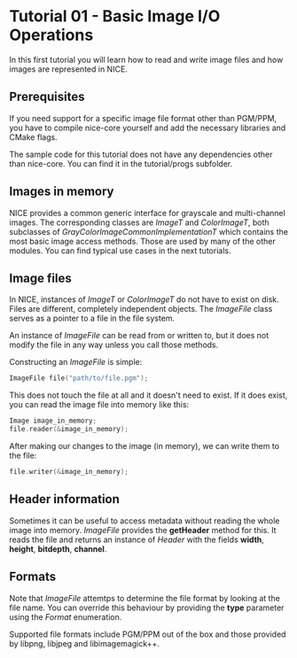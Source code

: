 # Tutorial 01 - Basic Image I/O Operations

In this first tutorial you will learn how to read and write image files and how images are represented in NICE.

## Prerequisites
If you need support for a specific image file format other than PGM/PPM, you have to compile nice-core yourself and add the necessary libraries and CMake flags.

The sample code for this tutorial does not have any dependencies other than nice-core. You can find it in the tutorial/progs subfolder.

## Images in memory
NICE provides a common generic interface for grayscale and multi-channel images. The corresponding classes are _ImageT_ and _ColorImageT_, both subclasses of _GrayColorImageCommonImplementationT_ which contains the most basic image access methods. Those are used by many of the other modules. You can find typical use cases in the next tutorials.

## Image files
In NICE, instances of _ImageT_ or _ColorImageT_ do not have to exist on disk. Files are different, completely independent objects. The _ImageFile_ class serves as a pointer to a file in the file system.

An instance of _ImageFile_ can be read from or written to, but it does not modify the file in any way unless you call those methods.

Constructing an _ImageFile_ is simple:

```c++
ImageFile file("path/to/file.pgm");
```

This does not touch the file at all and it doesn't need to exist. If it does exist, you can read the image file into memory like this:

```c++
Image image_in_memory;
file.reader(&image_in_memory);
```

After making our changes to the image (in memory), we can write them to the file:
```c++
file.writer(&image_in_memory);
```

## Header information
Sometimes it can be useful to access metadata without reading the whole image into memory. _ImageFile_ provides the __getHeader__ method for this. It reads the file and returns an instance of _Header_ with the fields __width__, __height__, __bitdepth__, __channel__.

## Formats
Note that _ImageFile_ attemtps to determine the file format by looking at the file name. You can override this behaviour by providing the __type__ parameter using the _Format_ enumeration.

Supported file formats include PGM/PPM out of the box and those provided by libpng, libjpeg and libimagemagick++.
